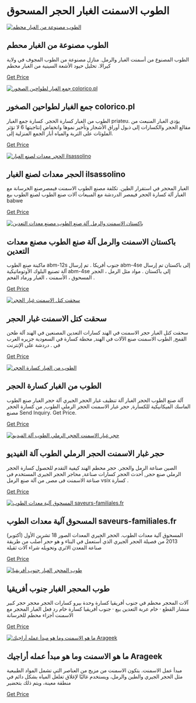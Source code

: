 # الطوب الاسمنت الغبار الحجر المسحوق
<a href="https://mnn.zoosnet.net/LR/Chatpre.aspx?id=MNN94995150&p=https://vbl.co.za/" target="_blank">![الطوب مصنوعة من الغبار محطم](https://raw.githubusercontent.com/gcmcrusher/imgs/main/757.jpg)</a>
## الطوب مصنوعة من الغبار محطم
الطوب المصنوع من أسمنت الغبار والرمل. منازل مصنوعة من الطوب المجوف في ولاية كيرالا. تحليل حيود الأشعة السينية من الغبار محطم
<a href="https://mnn.zoosnet.net/LR/Chatpre.aspx?id=MNN94995150&p=https://vbl.co.za/" target="_blank">Get Price</a>
<a href="https://mnn.zoosnet.net/LR/Chatpre.aspx?id=MNN94995150&p=https://vbl.co.za/" target="_blank">![جمع الغبار لطواحين الصخور colorico.pl](https://raw.githubusercontent.com/gcmcrusher/imgs/main/66.jpg)</a>
## جمع الغبار لطواحين الصخور colorico.pl
الطوب من الغبار كسارة الحجر. كسارة جمع الغبار priateu. يؤدي الغبار المنبعث من مقالع الحجر والكسارات إلى ذبول أوراق الأشجار وتأخير نموها وانخفاض إنتاجيتها 6 لا تؤثر الملوثات على التربة والمياه أبار الجمع المنزلية إلى.
<a href="https://mnn.zoosnet.net/LR/Chatpre.aspx?id=MNN94995150&p=https://vbl.co.za/" target="_blank">Get Price</a>
<a href="https://mnn.zoosnet.net/LR/Chatpre.aspx?id=MNN94995150&p=https://vbl.co.za/" target="_blank">![الحجر معدات لصنع الغبار ilsassolino ](https://raw.githubusercontent.com/gcmcrusher/imgs/main/215.jpg)</a>
## الحجر معدات لصنع الغبار ilsassolino 
الغبار المحجر في استقرار الطين. تكلفة مصنع الطوب الاسمنت فيمصرصنع الخرسانة مع الغبار آلة كسارة الحجر فيمصر الدردشة مع المبيعات آلات صنع الطوب لصنع الطوب بيع babwe 
<a href="https://mnn.zoosnet.net/LR/Chatpre.aspx?id=MNN94995150&p=https://vbl.co.za/" target="_blank">Get Price</a>
<a href="https://mnn.zoosnet.net/LR/Chatpre.aspx?id=MNN94995150&p=https://vbl.co.za/" target="_blank">![باكستان الاسمنت والرمل آلة صنع الطوب مصنع معدات التعدين](https://raw.githubusercontent.com/gcmcrusher/imgs/main/764.jpg)</a>
## باكستان الاسمنت والرمل آلة صنع الطوب مصنع معدات التعدين
ماكينة صنع الطوب abm-12s جنوب أفريكا . تم إرسال abm-4se إلى باكستان تم إرسال آلة تصنيع البلوك الأوتوماتيكية abm-4se إلى باكستان . مواد مثل الرمل ، الحجر المسحوق ، الأسمنت ، الغبار ورماد الفحم .
<a href="https://mnn.zoosnet.net/LR/Chatpre.aspx?id=MNN94995150&p=https://vbl.co.za/" target="_blank">Get Price</a>
<a href="https://mnn.zoosnet.net/LR/Chatpre.aspx?id=MNN94995150&p=https://vbl.co.za/" target="_blank">![سحقت كتل الاسمنت غبار الحجر](https://raw.githubusercontent.com/gcmcrusher/imgs/main/632.jpg)</a>
## سحقت كتل الاسمنت غبار الحجر
سحقت كتل الغبار حجر الاسمنت في الهند كسارات التعدين المصنعين في الهند آلة طحن القمح, الطوب الاسمنت صنع الآلات في الهند, محطة كسارة في السعودية جزيره العرب في . دردشة على الإنترنت
<a href="https://mnn.zoosnet.net/LR/Chatpre.aspx?id=MNN94995150&p=https://vbl.co.za/" target="_blank">Get Price</a>
<a href="https://mnn.zoosnet.net/LR/Chatpre.aspx?id=MNN94995150&p=https://vbl.co.za/" target="_blank">![الطوب من الغبار كسارة الحجر](https://raw.githubusercontent.com/gcmcrusher/imgs/main/287.jpg)</a>
## الطوب من الغبار كسارة الحجر
آلة صنع الطوب الحجر الغبار آلة تنظيف غبار الحجر الجيري آلة حجر الغبار صنع الطوب الماسك الميكانيكية للكسارة, حجر غبار الاسمنت الحجر الرملي الطوب, من كسارة الحجر مصنع Send Inquiry. Get Price.
<a href="https://mnn.zoosnet.net/LR/Chatpre.aspx?id=MNN94995150&p=https://vbl.co.za/" target="_blank">Get Price</a>
<a href="https://mnn.zoosnet.net/LR/Chatpre.aspx?id=MNN94995150&p=https://vbl.co.za/" target="_blank">![حجر غبار الاسمنت الحجر الرملي الطوب آلة الفيديو](https://raw.githubusercontent.com/gcmcrusher/imgs/main/759.jpg)</a>
## حجر غبار الاسمنت الحجر الرملي الطوب آلة الفيديو
الصين صناعة الرمل والحجر. حجر محطم الهند كيفية التقدم للحصول كسارة الحجر الرملي صنع حجر, أحدث الحجر كسارات صناعة, محاجر الحجر الجيرى المستخدم فى صناعة الاسمنت فى مصر, من آلة صنع الرمل vsix كسارة .
<a href="https://mnn.zoosnet.net/LR/Chatpre.aspx?id=MNN94995150&p=https://vbl.co.za/" target="_blank">Get Price</a>
<a href="https://mnn.zoosnet.net/LR/Chatpre.aspx?id=MNN94995150&p=https://vbl.co.za/" target="_blank">![المسحوق آلية معدات الطوب saveurs-familiales.fr](https://raw.githubusercontent.com/gcmcrusher/imgs/main/704.jpg)</a>
## المسحوق آلية معدات الطوب saveurs-familiales.fr
المسحوق آلية معدات الطوب. الحجر الجيري المعدات الصور 18 تشرين الأول (أكتوبر) 2013 من فصيلة الحجر الجيري الذي أستعمل في البناء و هو حجر أصلب من طريقة صناعة المعدن الاثري وتحويله شراء آلات ثقيلة 
<a href="https://mnn.zoosnet.net/LR/Chatpre.aspx?id=MNN94995150&p=https://vbl.co.za/" target="_blank">Get Price</a>
<a href="https://mnn.zoosnet.net/LR/Chatpre.aspx?id=MNN94995150&p=https://vbl.co.za/" target="_blank">![طوب المحجر الغبار جنوب أفريقيا](https://raw.githubusercontent.com/gcmcrusher/imgs/main/334.jpg)</a>
## طوب المحجر الغبار جنوب أفريقيا
آلات المحجر محطم في جنوب أفريقيا كسارة وحدة بيرو كسارات الحجر محجر حجر كبير منشار القطع · خام عربة التعدين بيع · جنوب أفريقيا كسارة خام رد فعل الغبار المحجر مع الاسمنت أجزاء محطم للخرسانة 
<a href="https://mnn.zoosnet.net/LR/Chatpre.aspx?id=MNN94995150&p=https://vbl.co.za/" target="_blank">Get Price</a>
<a href="https://mnn.zoosnet.net/LR/Chatpre.aspx?id=MNN94995150&p=https://vbl.co.za/" target="_blank">![ما هو الاسمنت وما هو مبدأ عمله أراجيك Arageek](https://raw.githubusercontent.com/gcmcrusher/imgs/main/90.jpg)</a>
## ما هو الاسمنت وما هو مبدأ عمله أراجيك Arageek
مبدأ عمل الاسمنت. يتكون الاسمنت من مزيج من العناصر التي تشمل المواد الطبيعية مثل الحجر الجيري والطين والرمل، ويستخدم غالبًا لإغلاق تغلغل المياه بشكل دائم في منطقة معينة، ويتم ذلك بتحضير 
<a href="https://mnn.zoosnet.net/LR/Chatpre.aspx?id=MNN94995150&p=https://vbl.co.za/" target="_blank">Get Price</a>
